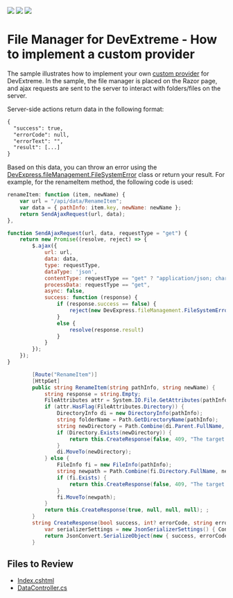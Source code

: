 <!-- default badges list -->
![](https://img.shields.io/endpoint?url=https://codecentral.devexpress.com/api/v1/VersionRange/547236804/22.1.4%2B)
[![](https://img.shields.io/badge/Open_in_DevExpress_Support_Center-FF7200?style=flat-square&logo=DevExpress&logoColor=white)](https://supportcenter.devexpress.com/ticket/details/T1122248)
[![](https://img.shields.io/badge/📖_How_to_use_DevExpress_Examples-e9f6fc?style=flat-square)](https://docs.devexpress.com/GeneralInformation/403183)
<!-- default badges end -->
# File Manager for DevExtreme - How to implement a custom provider

The sample illustrates how to implement your own [custom provider](https://js.devexpress.com/Documentation/ApiReference/UI_Components/dxFileManager/File_System_Providers/Custom/) for DevExtreme. In the sample, the file manager is placed on the Razor page, and ajax requests are sent to the server to interact with folders/files on the server.

Server-side actions return data in the following format:

```xml
{
  "success": true,
  "errorCode": null,
  "errorText": "",
  "result": [...]
}
```

Based on this data, you can throw an error using the [DevExpress.fileManagement.FileSystemError](https://js.devexpress.com/Documentation/ApiReference/Common/Object_Structures/FileSystemError/) class or return your result. For example, for the renameItem method, the following code is used:

```js
renameItem: function (item, newName) {
    var url = "/api/data/RenameItem";
    var data = { pathInfo: item.key, newName: newName };
    return SendAjaxRequest(url, data);
},

function SendAjaxRequest(url, data, requestType = "get") {
    return new Promise((resolve, reject) => {
        $.ajax({
            url: url,
            data: data,
            type: requestType,
            dataType: 'json',
            contentType: requestType == "get" ? "application/json; charset=utf-8" : false,
            processData: requestType == "get",
            async: false,
            success: function (response) {
                if (response.success == false) {
                    reject(new DevExpress.fileManagement.FileSystemError(response.errorCode, null, response.errorText));
                }
                else {
                    resolve(response.result)
                }
            }
        });
    });
}
```

```cs
        [Route("RenameItem")]
        [HttpGet]
        public string RenameItem(string pathInfo, string newName) {
            string response = string.Empty;
            FileAttributes attr = System.IO.File.GetAttributes(pathInfo);
            if (attr.HasFlag(FileAttributes.Directory)) {
                DirectoryInfo di = new DirectoryInfo(pathInfo);
                string folderName = Path.GetDirectoryName(pathInfo);
                string newDirectory = Path.Combine(di.Parent.FullName, newName);
                if (Directory.Exists(newDirectory)) {
                    return this.CreateResponse(false, 409, "The target directory already exists", null);
                }
                di.MoveTo(newDirectory);
            } else {
                FileInfo fi = new FileInfo(pathInfo);
                string newpath = Path.Combine(fi.Directory.FullName, newName);                
                if (fi.Exists) {
                    return this.CreateResponse(false, 409, "The target file already exists", null);
                }
                fi.MoveTo(newpath);
            }
            return this.CreateResponse(true, null, null, null); ;
        }
        string CreateResponse(bool success, int? errorCode, string errorText, FileDataItem[] result) {
            var serializerSettings = new JsonSerializerSettings() { ContractResolver = new CamelCasePropertyNamesContractResolver() };            
            return JsonConvert.SerializeObject(new { success, errorCode, errorText, result }, serializerSettings);
        }
```


## Files to Review
- [Index.cshtml](./CS/Pages/Index.cshtml)
- [DataController.cs](./CS/Controllers/DataController.cs)
